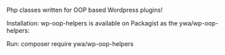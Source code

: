 Php classes written for OOP based Wordpress plugins!

Installation:
wp-oop-helpers is available on Packagist as the ywa/wp-oop-helpers:

Run: composer require ywa/wp-oop-helpers

